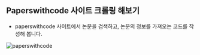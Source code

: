 ## Paperswithcode 사이트 크롤링 해보기

- paperswithcode 사이트에서 논문을 검색하고, 논문의 정보를 가져오는 코드를 작성해 봅니다.

![paperswithcode](../../img/paperswithcode.gif)
